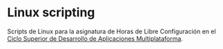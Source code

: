 # Linux scripting
 
Scripts de Linux para la asignatura de Horas de Libre Configuración en el [Ciclo Superior de Desarrollo de Aplicaciones Multiplataforma](https://www.juntadeandalucia.es/educacion/portals/web/formacion-profesional-andaluza/fp-grado-superior/detalle-titulo?idTitulo=51).


